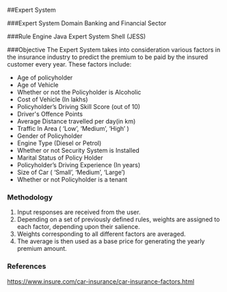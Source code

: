 ##Expert System

###Expert System Domain
Banking and Financial Sector


###Rule Engine
Java Expert System Shell (JESS)


###Objective
The Expert System takes into consideration various factors in the insurance industry to predict the premium to be paid by the insured customer every year. These factors include:

- 	Age of policyholder
- 	Age of Vehicle
- 	Whether or not the Policyholder is Alcoholic
- 	Cost of Vehicle (In lakhs)
- 	Policyholder’s Driving Skill Score (out of 10)
- 	Driver's Offence Points
- 	Average Distance travelled per day(in km)
- 	Traffic In Area ( ‘Low’, ‘Medium’, ‘High’ )
- 	Gender of Policyholder
- 	Engine Type (Diesel or Petrol)
- 	Whether or not Security System is Installed
- 	Marital Status of Policy Holder
- 	Policyholder’s Driving Experience (In years)
- 	Size of Car ( ‘Small’, ‘Medium’, ‘Large’)
- 	Whether or not Policyholder is a tenant


### Methodology


1. Input responses are received from the user.
2. Depending on a set of previously defined rules, weights are assigned to each factor, depending upon their salience.
3. Weights corresponding to all different factors are averaged.
4. The average is then used as a base price for generating the yearly premium amount.


### References
https://www.insure.com/car-insurance/car-insurance-factors.html
